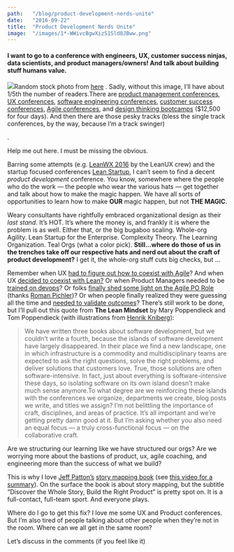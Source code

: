 ```yaml
---
path:	"/blog/product-development-nerds-unite"
date:	"2016-09-22"
title:	"Product Development Nerds Unite"
image:	"/images/1*-WWivcBgwXizS1Sld8JBww.png"
---
```


#### I want to go to a conference with engineers, UX, customer success ninjas, data scientists, and product managers/owners! And talk about building stuff humans value.

![](/images/1*-WWivcBgwXizS1Sld8JBww.png)Random stock photo from [here](http://www.onlineschoolscenter.com/30-high-paying-trade-school-degrees/) . Sadly, without this image, I’ll have about 1/5th the number of readers.There are [product management conferences](http://www.mindtheproduct.com/), [UX conferences](https://www.uxstrat.com/), [software engineering conferences](https://chefconf.chef.io/), [customer success conferences](http://www.gainsight.com/pulse/), [Agile conferences](https://www.agilealliance.org/agile2016/), and [design thinking bootcamps](http://www.gsb.stanford.edu/exec-ed/programs/design-thinking-boot-camp) ($12,500 for four days). And then there are those pesky tracks (bless the single track conferences, by the way, because I’m a track swinger)

.

Help me out here. I must be missing the obvious.

Barring some attempts (e.g. [LeanWX 2016](http://2016.leanuxnyc.co/about-us/) by the LeanUX crew) and the startup focused conferences [Lean Startup](http://leanstartup.co/2016-conference/?gclid=CjwKEAjw34i_BRDH9fbylbDJw1gSJAAvIFqUwtVJHkqNskV-CCBBNGgdg_f7JK2WrWfHX20Q_V7maRoCzSDw_wcB), I can’t seem to find a decent *product development* conference. You know, somewhere where the people who do the work — the people who wear the various hats — get together and talk about how to make the magic happen. We have all sorts of opportunities to learn how to make **OUR** magic happen, but not **THE MAGIC**.

Weary consultants have rightfully embraced organizational design as their *last stand*. It’s HOT. It’s where the money is, and frankly it is where the problem is as well. Either that, or the big bugaboo scaling. Whole-org Agility. Lean Startup for the Enterprise. Complexity Theory. The Learning Organization. Teal Orgs (what a color pick). **Still…where do those of us in the trenches take off our respective hats and nerd out about the craft of product development?** I get it, the whole-org stuff cuts big checks, but …

Remember when UX [had to figure out how to coexist with Agile](http://www.uxmatters.com/mt/archives/2011/04/integrating-ux-into-agile-development.php)? And when UX [decided to coexist with Lean?](https://www.uxpin.com/studio/blog/lean-ux-vs-agile-ux-is-there-a-difference/) Or when Product Managers needed to be [trained on devops](http://www.mindtheproduct.com/2016/02/what-the-hell-are-ci-cd-and-devops-a-cheatsheet-for-the-rest-of-us/)? Or folks [finally shed some light on the Agile PO Role](http://www.romanpichler.com/blog/the-product-owner-responsibilities/) (thanks [Roman Pichler](https://medium.com/u/9562e5263e32))? Or when people finally realized they were guessing all the time and [needed to validate outcomes](https://www.thoughtworks.com/insights/blog/how-implement-hypothesis-driven-development)? There’s still work to be done, but I’ll pull out this quote from **The Lean Mindset** by Mary Poppendieck and Tom Poppendieck (with illustrations from [Henrik Kniberg](https://medium.com/u/3ccad081c81a)):


> We have written three books about software development, but we couldn’t write a fourth, because the islands of software development have largely disappeared. In their place we find a new landscape, one in which infrastructure is a commodity and multidisciplinary teams are expected to ask the right questions, solve the right problems, and deliver solutions that customers love. True, those solutions are often software-intensive. In fact, just about everything is software-intensive these days, so isolating software on its own island doesn’t make much sense anymore.To what degree are we reinforcing these islands with the conferences we organize, departments we create, blog posts we write, and titles we assign? I’m not belittling the importance of craft, disciplines, and areas of practice. It’s all important and we’re getting pretty damn good at it. But I’m asking whether you also need an equal focus — a truly cross-functional focus — on the collaborative craft.

Are we structuring our learning like we have structured our orgs? Are we worrying more about the bastions of product, ux, agile coaching, and engineering more than the success of what we build?

This is why I love [Jeff Patton’s](https://twitter.com/jeffpatton?lang=en) [story mapping book](http://shop.oreilly.com/product/0636920033851.do) (see [this video for a summary](https://www.youtube.com/watch?v=5R1z8POfvgQ)). On the surface the book is about story mapping, but the subtitle “Discover the Whole Story, Build the Right Product” is pretty spot on. It is a full-contact, full-team sport. And everyone plays.

Where do I go to get this fix? I love me some UX and Product conferences. But I’m also tired of people talking about other people when they’re not in the room. Where can we all get in the same room?

Let’s discuss in the comments (if you feel like it)

